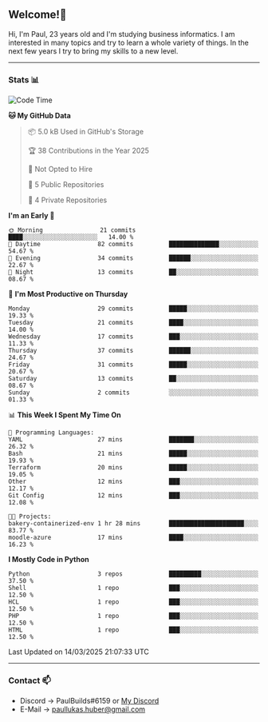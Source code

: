 ## Welcome!👋

Hi, I'm Paul, 23 years old and I'm studying business informatics. I am interested in many topics and try to learn a whole variety of things. In the next few years I try to bring my skills to a new level.

---
### Stats 📊

<!--START_SECTION:waka-->
![Code Time](http://img.shields.io/badge/Code%20Time-98%20hrs%201%20min-blue)

**🐱 My GitHub Data** 

> 📦 5.0 kB Used in GitHub's Storage 
 > 
> 🏆 38 Contributions in the Year 2025
 > 
> 🚫 Not Opted to Hire
 > 
> 📜 5 Public Repositories 
 > 
> 🔑 4 Private Repositories 
 > 
**I'm an Early 🐤** 

```text
🌞 Morning                21 commits          ████░░░░░░░░░░░░░░░░░░░░░   14.00 % 
🌆 Daytime                82 commits          ██████████████░░░░░░░░░░░   54.67 % 
🌃 Evening                34 commits          ██████░░░░░░░░░░░░░░░░░░░   22.67 % 
🌙 Night                  13 commits          ██░░░░░░░░░░░░░░░░░░░░░░░   08.67 % 
```
📅 **I'm Most Productive on Thursday** 

```text
Monday                   29 commits          █████░░░░░░░░░░░░░░░░░░░░   19.33 % 
Tuesday                  21 commits          ████░░░░░░░░░░░░░░░░░░░░░   14.00 % 
Wednesday                17 commits          ███░░░░░░░░░░░░░░░░░░░░░░   11.33 % 
Thursday                 37 commits          ██████░░░░░░░░░░░░░░░░░░░   24.67 % 
Friday                   31 commits          █████░░░░░░░░░░░░░░░░░░░░   20.67 % 
Saturday                 13 commits          ██░░░░░░░░░░░░░░░░░░░░░░░   08.67 % 
Sunday                   2 commits           ░░░░░░░░░░░░░░░░░░░░░░░░░   01.33 % 
```


📊 **This Week I Spent My Time On** 

```text
💬 Programming Languages: 
YAML                     27 mins             ███████░░░░░░░░░░░░░░░░░░   26.32 % 
Bash                     21 mins             █████░░░░░░░░░░░░░░░░░░░░   19.93 % 
Terraform                20 mins             █████░░░░░░░░░░░░░░░░░░░░   19.05 % 
Other                    12 mins             ███░░░░░░░░░░░░░░░░░░░░░░   12.17 % 
Git Config               12 mins             ███░░░░░░░░░░░░░░░░░░░░░░   12.08 % 

🐱‍💻 Projects: 
bakery-containerized-env 1 hr 28 mins        █████████████████████░░░░   83.77 % 
moodle-azure             17 mins             ████░░░░░░░░░░░░░░░░░░░░░   16.23 % 
```

**I Mostly Code in Python** 

```text
Python                   3 repos             █████████░░░░░░░░░░░░░░░░   37.50 % 
Shell                    1 repo              ███░░░░░░░░░░░░░░░░░░░░░░   12.50 % 
HCL                      1 repo              ███░░░░░░░░░░░░░░░░░░░░░░   12.50 % 
PHP                      1 repo              ███░░░░░░░░░░░░░░░░░░░░░░   12.50 % 
HTML                     1 repo              ███░░░░░░░░░░░░░░░░░░░░░░   12.50 % 
```




 Last Updated on 14/03/2025 21:07:33 UTC
<!--END_SECTION:waka-->

---
### Contact 📫

* Discord -> PaulBuilds#6159 or [My Discord](https://discord.gg/7kq6UnB)
* E-Mail -> paullukas.huber@gmail.com
